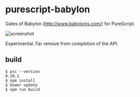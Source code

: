 
# purescript-babylon

Gates of Babylon (http://www.babylonjs.com/) for PureScript.

![screenshot](https://rawgit.com/aratama/purescript-babylon/master/docs/screenshot.png)

Experimental. Far remove from completion of the API.

## build

```
$ psc --version
0.10.1
$ npm install
$ bower update
$ npm run build
```
